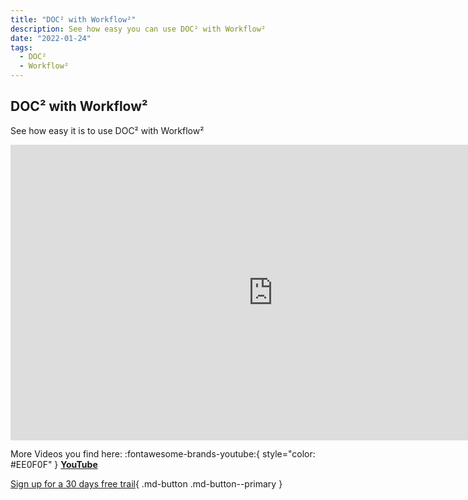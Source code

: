 ```yaml
---
title: "DOC² with Workflow²"
description: See how easy you can use DOC² with Workflow²
date: "2022-01-24"
tags:
  - DOC²
  - Workflow²
---
```


## DOC² with Workflow²

See how easy it is to use DOC² with Workflow²

<div class="video-container">
<iframe width="840" height="472.5" src="https://www.youtube-nocookie.com/embed/Zk8_pNfXBhM" frameborder="0" allow="accelerometer; autoplay; clipboard-write; encrypted-media; gyroscope; picture-in-picture" allowfullscreen></iframe>
</div>



More Videos you find here: :fontawesome-brands-youtube:{ style="color: #EE0F0F" } [__YouTube__](https://www.youtube.com/channel/UC19DwHXz5nwU2KBdtNr734g)


[Sign up for a 30 days free trail](https://app.polydocs.io){ .md-button .md-button--primary }

